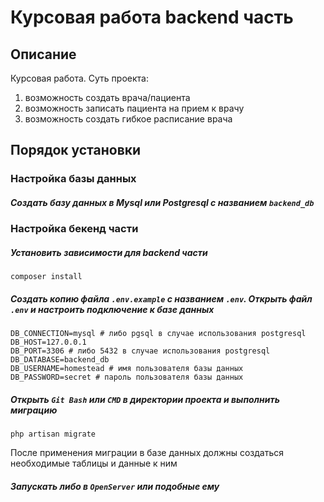 # Курсовая работа backend часть

## Описание

Курсовая работа. Суть проекта: 
1. возможность создать врача/пациента
2. возможность записать пациента на прием к врачу
3. возможность создать гибкое расписание врача

## Порядок установки

### Настройка базы данных
##### Создать базу данных в Mysql или Postgresql с названием `backend_db`

### Настройка бекенд части
##### Установить зависимости для backend части
```
composer install
```

##### Создать копию файла `.env.example` с названием `.env`. Открыть файл `.env` и настроить подключение к базе данных
```
DB_CONNECTION=mysql # либо pgsql в случае использования postgresql
DB_HOST=127.0.0.1
DB_PORT=3306 # либо 5432 в случае использования postgresql
DB_DATABASE=backend_db 
DB_USERNAME=homestead # имя пользователя базы данных
DB_PASSWORD=secret # пароль пользователя базы данных
```

##### Открыть `Git Bash` или `CMD` в директории проекта и выполнить миграцию
```
php artisan migrate
```
После применения миграции в базе данных должны создаться необходимые таблицы и данные к ним

##### Запускать либо в `OpenServer` или подобные ему
